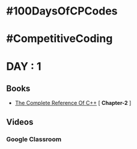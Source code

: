 # #100DaysOfCPCodes
# #CompetitiveCoding 

# DAY : 1

## Books

* [The Complete Reference Of C++](https://github.com/bitandbytes8/100DaysOfCCCodes-CompetitiveCoding/blob/master/books/The%20Complete%20Reference%20Of%20C%2B%2B.pdf) [ **Chapter-2** ]


## Videos

### Google Classroom


